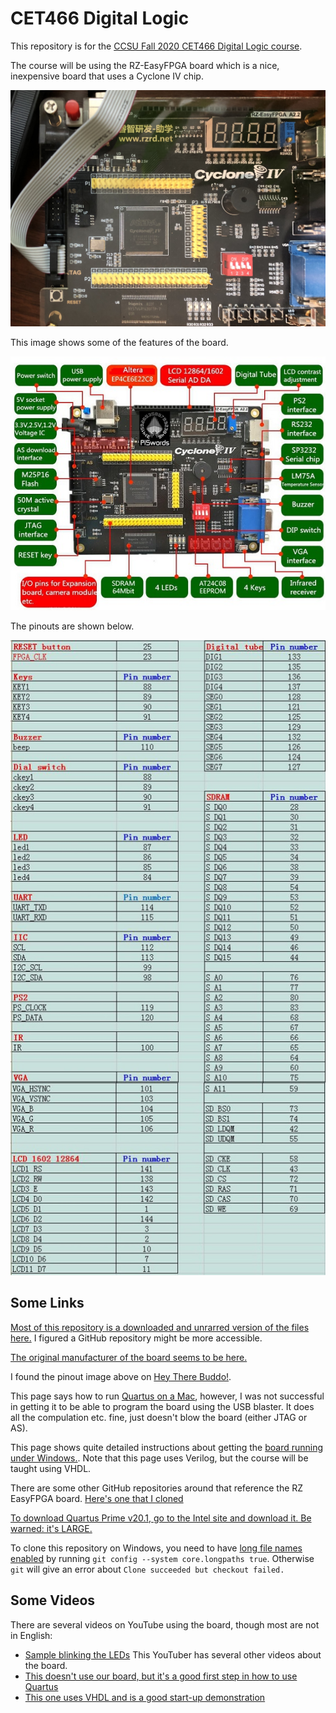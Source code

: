 # CET466 Digital Logic

This repository is for the [CCSU Fall 2020 CET466 Digital Logic course](https://ccsu.smartcatalogiq.com/en/current/Undergraduate-Graduate-Catalog/All-Courses/CET-Computer-Electronics-Technology/400/CET-466).

The course will be using the RZ-EasyFPGA board which is a nice, inexpensive board that uses a Cyclone IV chip.

![Picture of the board.](./RZ-EasyFPGA.jpg)

This image shows some of the features of the board.

![Features on the board.](./aletra_fpga_ep4ce6e22c8n.jpg)

The pinouts are shown below.

![Pinouts of the board.](./fpga_pin_map.jpg)


## Some Links

[Most of this repository is a downloaded and unrarred version of the files here.](http://fpga.redliquid.pl/) I figured a GitHub repository might be more accessible.

[The original manufacturer of the board seems to be here.](http://www.rzrd.net/product/?79_502.html)

I found the pinout image above on [Hey There Buddo!](https://www.philipzucker.com/simple-fpga-stuff/).

This page says how to run [Quartus on a Mac](https://ezcontents.org/altera-quartus-mac-osx), however, I was not successful in getting it to be able to program the board using the USB blaster. It does all the compulation etc. fine, just doesn't blow the board (either JTAG or AS).

This page shows quite detailed instructions about getting the [board running under Windows.](https://gojimmypi.blogspot.com/2018/02/first-fpga-test-drive-with-altera.html). Note that this page uses Verilog, but the course will be taught using VHDL.

There are some other GitHub repositories around that reference the RZ EasyFPGA board. [Here's one that I cloned](https://gist.github.com/kootsoop/9a52aca63f8885c351363b1a7407282b)

[To download Quartus Prime v20.1, go to the Intel site and download it. Be warned: it's LARGE.](https://fpgasoftware.intel.com/20.1/?edition=lite)

To clone this repository on Windows, you need to have [long file names enabled](https://stackoverflow.com/questions/22575662/filename-too-long-in-git-for-windows) by running `git config --system core.longpaths true`. Otherwise `git` will give an error about `Clone succeeded but checkout failed.`

## Some Videos

 There are several videos on YouTube using the board, though most are not in English:
 
  * [Sample blinking the LEDs](https://www.youtube.com/watch?v=sspek_3XA6A) This YouTuber has several other videos about the board.
  * [This doesn't use our board, but it's a good first step in how to use Quartus](https://www.youtube.com/watch?v=RAD9Y8JGY9s)
  * [This one uses VHDL and is a good start-up demonstration](https://www.youtube.com/watch?v=t72x_zZdDPs)
